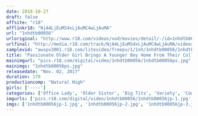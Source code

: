 ```yaml
---
date: 2018-10-27
draft: false
affsite: "r18"
afflinkr18: "NjA4LjEuMS4xLjAuMC4wLjAuMA"
url: "1nhdtb00056"
urloriginal: "http://www.r18.com/videos/vod/movies/detail/-/id=1nhdtb00056"
urlfinal: "http://media.r18.com/track/NjA4LjEuMS4xLjAuMC4wLjAuMA/videos/vod/movies/detail/-/id=1nhdtb00056"
samplevid: "awspv3001.r18.com/litevideo/freepv/1/1nh/1nhdtb00056/1nhdtb00056_dmb_w.mp4"
title: "Passionate Older Girl Brings A Younger Boy Home From Their College Party And Makes Sweet Love To Him At Her Bachelorette Pad Over And Over 2"
mainimgurl: "pics.r18.com/digital/video/1nhdtb00056/1nhdtb00056ps.jpg"
mainimgs: "1nhdtb00056ps.jpg"
releasedate: "Nov. 02, 2017"
duration: 178
productioncomp: "Natural High"
girls: ['----']
categories: ['Office Lady', 'Older Sister', 'Big Tits', 'Variety', 'Cowgirl', 'Reverse Pick Up', 'Hi-Def', 'Special 7 studios SALE']
imgurls: ['pics.r18.com/digital/video/1nhdtb00056/1nhdtb00056jp-1.jpg', 'pics.r18.com/digital/video/1nhdtb00056/1nhdtb00056jp-2.jpg', 'pics.r18.com/digital/video/1nhdtb00056/1nhdtb00056jp-3.jpg', 'pics.r18.com/digital/video/1nhdtb00056/1nhdtb00056jp-4.jpg', 'pics.r18.com/digital/video/1nhdtb00056/1nhdtb00056jp-5.jpg', 'pics.r18.com/digital/video/1nhdtb00056/1nhdtb00056jp-6.jpg', 'pics.r18.com/digital/video/1nhdtb00056/1nhdtb00056jp-7.jpg', 'pics.r18.com/digital/video/1nhdtb00056/1nhdtb00056jp-8.jpg', 'pics.r18.com/digital/video/1nhdtb00056/1nhdtb00056jp-9.jpg', 'pics.r18.com/digital/video/1nhdtb00056/1nhdtb00056jp-10.jpg', 'pics.r18.com/digital/video/1nhdtb00056/1nhdtb00056jp-11.jpg', 'pics.r18.com/digital/video/1nhdtb00056/1nhdtb00056jp-12.jpg', 'pics.r18.com/digital/video/1nhdtb00056/1nhdtb00056jp-13.jpg', 'pics.r18.com/digital/video/1nhdtb00056/1nhdtb00056jp-14.jpg', 'pics.r18.com/digital/video/1nhdtb00056/1nhdtb00056jp-15.jpg', 'pics.r18.com/digital/video/1nhdtb00056/1nhdtb00056jp-16.jpg', 'pics.r18.com/digital/video/1nhdtb00056/1nhdtb00056jp-17.jpg', 'pics.r18.com/digital/video/1nhdtb00056/1nhdtb00056jp-18.jpg', 'pics.r18.com/digital/video/1nhdtb00056/1nhdtb00056jp-19.jpg', 'pics.r18.com/digital/video/1nhdtb00056/1nhdtb00056jp-20.jpg']
imgs: ['1nhdtb00056jp-1.jpg', '1nhdtb00056jp-2.jpg', '1nhdtb00056jp-3.jpg', '1nhdtb00056jp-4.jpg', '1nhdtb00056jp-5.jpg', '1nhdtb00056jp-6.jpg', '1nhdtb00056jp-7.jpg', '1nhdtb00056jp-8.jpg', '1nhdtb00056jp-9.jpg', '1nhdtb00056jp-10.jpg', '1nhdtb00056jp-11.jpg', '1nhdtb00056jp-12.jpg', '1nhdtb00056jp-13.jpg', '1nhdtb00056jp-14.jpg', '1nhdtb00056jp-15.jpg', '1nhdtb00056jp-16.jpg', '1nhdtb00056jp-17.jpg', '1nhdtb00056jp-18.jpg', '1nhdtb00056jp-19.jpg', '1nhdtb00056jp-20.jpg']
---
```

